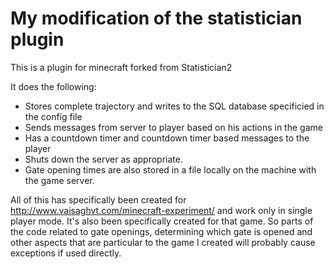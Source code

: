 My modification of the statistician plugin
==========================================

This is a plugin for minecraft forked from Statistician2

It does the following:

- Stores complete trajectory and writes to the SQL database specificied in the config file
- Sends messages from server to player based on his actions in the game
- Has a countdown timer and countdown timer based messages to the player
- Shuts down the server as appropriate.
- Gate opening times are also stored in a file locally on the machine with the game server.

All of this has specifically been created for http://www.vaisaghvt.com/minecraft-experiment/ and work only in single player mode. It's also been specifically created for that game. So parts of the code related to gate openings, determining which gate is opened and other aspects that are particular to the game I created will probably cause exceptions if used directly.

